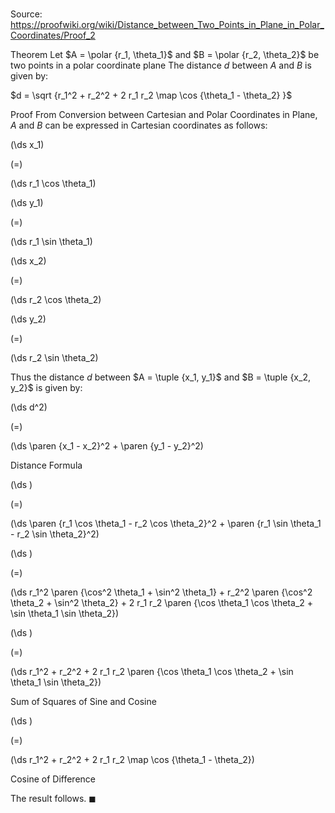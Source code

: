 # 

Source: https://proofwiki.org/wiki/Distance_between_Two_Points_in_Plane_in_Polar_Coordinates/Proof_2

Theorem
Let $A = \polar {r_1, \theta_1}$ and $B = \polar {r_2, \theta_2}$ be two points in a polar coordinate plane
The distance $d$ between $A$ and $B$ is given by:

$d = \sqrt {r_1^2 + r_2^2 + 2 r_1 r_2 \map \cos {\theta_1 - \theta_2} }$


Proof
From Conversion between Cartesian and Polar Coordinates in Plane, $A$ and $B$ can be expressed in Cartesian coordinates as follows:














\(\ds x_1\)

\(=\)







\(\ds r_1 \cos \theta_1\)




















\(\ds y_1\)

\(=\)







\(\ds r_1 \sin \theta_1\)




















\(\ds x_2\)

\(=\)







\(\ds r_2 \cos \theta_2\)




















\(\ds y_2\)

\(=\)







\(\ds r_2 \sin \theta_2\)










Thus the distance $d$ between $A = \tuple {x_1, y_1}$ and $B = \tuple {x_2, y_2}$ is given by:














\(\ds d^2\)

\(=\)







\(\ds \paren {x_1 - x_2}^2 + \paren {y_1 - y_2}^2\)





Distance Formula














\(\ds \)

\(=\)







\(\ds \paren {r_1 \cos \theta_1 - r_2 \cos \theta_2}^2 + \paren {r_1 \sin \theta_1 - r_2 \sin \theta_2}^2\)




















\(\ds \)

\(=\)







\(\ds r_1^2 \paren {\cos^2 \theta_1 + \sin^2 \theta_1} + r_2^2 \paren {\cos^2 \theta_2 + \sin^2 \theta_2} + 2 r_1 r_2 \paren {\cos \theta_1 \cos \theta_2 + \sin \theta_1 \sin \theta_2}\)




















\(\ds \)

\(=\)







\(\ds r_1^2 + r_2^2 + 2 r_1 r_2 \paren {\cos \theta_1 \cos \theta_2 + \sin \theta_1 \sin \theta_2}\)





Sum of Squares of Sine and Cosine














\(\ds \)

\(=\)







\(\ds r_1^2 + r_2^2 + 2 r_1 r_2 \map \cos {\theta_1 - \theta_2}\)





Cosine of Difference



The result follows.
$\blacksquare$





